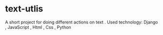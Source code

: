 # text-utlis

A short project for doing different actions on text .
Used technology:
Django , JavaScript , Html , Css , Python 
